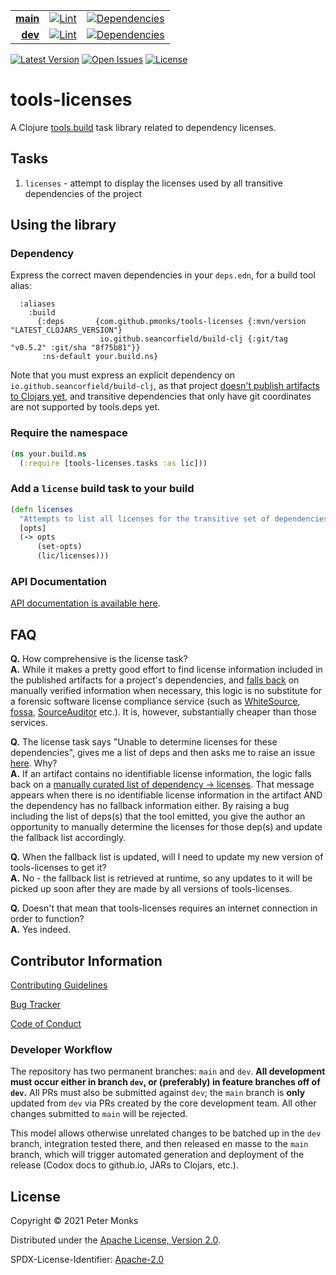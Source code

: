 | | | |
|---:|:---:|:---:|
| [**main**](https://github.com/pmonks/tools-licenses/tree/main) | [![Lint](https://github.com/pmonks/tools-licenses/workflows/lint/badge.svg?branch=main)](https://github.com/pmonks/tools-licenses/actions?query=workflow%3Alint) | [![Dependencies](https://github.com/pmonks/tools-licenses/workflows/dependencies/badge.svg?branch=main)](https://github.com/pmonks/tools-licenses/actions?query=workflow%3Adependencies) |
| [**dev**](https://github.com/pmonks/tools-licenses/tree/dev)  | [![Lint](https://github.com/pmonks/tools-licenses/workflows/lint/badge.svg?branch=dev)](https://github.com/pmonks/tools-licenses/actions?query=workflow%3Alint) | [![Dependencies](https://github.com/pmonks/tools-licenses/workflows/dependencies/badge.svg?branch=dev)](https://github.com/pmonks/tools-licenses/actions?query=workflow%3Adependencies) |

[![Latest Version](https://img.shields.io/clojars/v/com.github.pmonks/tools-licenses)](https://clojars.org/com.github.pmonks/tools-licenses/) [![Open Issues](https://img.shields.io/github/issues/pmonks/tools-licenses.svg)](https://github.com/pmonks/tools-licenses/issues) [![License](https://img.shields.io/github/license/pmonks/tools-licenses.svg)](https://github.com/pmonks/tools-licenses/blob/main/LICENSE)


# tools-licenses

A Clojure [tools.build](https://github.com/clojure/tools.build) task library related to dependency licenses.

## Tasks

1. `licenses` - attempt to display the licenses used by all transitive dependencies of the project

## Using the library

### Dependency

Express the correct maven dependencies in your `deps.edn`, for a build tool alias:

```edn
  :aliases
    :build
      {:deps       {com.github.pmonks/tools-licenses {:mvn/version "LATEST_CLOJARS_VERSION"}
                    io.github.seancorfield/build-clj {:git/tag "v0.5.2" :git/sha "8f75b81"}}
       :ns-default your.build.ns}
```

Note that you must express an explicit dependency on `io.github.seancorfield/build-clj`, as that project [doesn't publish artifacts to Clojars yet](https://github.com/seancorfield/build-clj/issues/11), and transitive dependencies that only have git coordinates are not supported by tools.deps yet.


### Require the namespace

```clojure
(ns your.build.ns
  (:require [tools-licenses.tasks :as lic]))
```

### Add a `license` build task to your build

```clojure
(defn licenses
  "Attempts to list all licenses for the transitive set of dependencies of the project, using SPDX license expressions."
  [opts]
  (-> opts
      (set-opts)
      (lic/licenses)))
```

### API Documentation

[API documentation is available here](https://pmonks.github.io/tools-licenses/).

## FAQ

[//]: # (Comment: Every Question in this list has two spaces at the end THAT MUST NOT BE REMOVED!!)

**Q.** How comprehensive is the license task?  
**A.** While it makes a pretty good effort to find license information included in the published artifacts for a project's dependencies, and [falls back](https://github.com/pmonks/tools-licenses/blob/data/fallbacks.edn) on manually verified information when necessary, this logic is no substitute for a forensic software license compliance service (such as [WhiteSource](https://www.whitesourcesoftware.com/), [fossa](https://fossa.com/), [SourceAuditor](https://sourceauditor.com/compliance/index.php/legal-and-compliance-professionals/) etc.).  It is, however, substantially cheaper than those services.

**Q.** The license task says "Unable to determine licenses for these dependencies", gives me a list of deps and then asks me to raise an issue [here](https://github.com/pmonks/tools-licenses/issues/new?assignees=pmonks&labels=unknown+licenses&template=Unknown_licenses.md). Why?  
**A.** If an artifact contains no identifiable license information, the logic falls back on a [manually curated list of dependency -> licenses](https://github.com/pmonks/tools-licenses/blob/data/fallbacks.edn).  That message appears when there is no identifiable license information in the artifact AND the dependency has no fallback information either.  By raising a bug including the list of deps(s) that the tool emitted, you give the author an opportunity to manually determine the licenses for those dep(s) and update the fallback list accordingly.

**Q.** When the fallback list is updated, will I need to update my new version of tools-licenses to get it?  
**A.** No - the fallback list is retrieved at runtime, so any updates to it will be picked up soon after they are made by all versions of tools-licenses.

**Q.** Doesn't that mean that tools-licenses requires an internet connection in order to function?  
**A.** Yes indeed.

## Contributor Information

[Contributing Guidelines](https://github.com/pmonks/tools-licenses/blob/main/.github/CONTRIBUTING.md)

[Bug Tracker](https://github.com/pmonks/tools-licenses/issues)

[Code of Conduct](https://github.com/pmonks/tools-licenses/blob/main/.github/CODE_OF_CONDUCT.md)

### Developer Workflow

The repository has two permanent branches: `main` and `dev`.  **All development must occur either in branch `dev`, or (preferably) in feature branches off of `dev`.**  All PRs must also be submitted against `dev`; the `main` branch is **only** updated from `dev` via PRs created by the core development team.  All other changes submitted to `main` will be rejected.

This model allows otherwise unrelated changes to be batched up in the `dev` branch, integration tested there, and then released en masse to the `main` branch, which will trigger automated generation and deployment of the release (Codox docs to github.io, JARs to Clojars, etc.).

## License

Copyright © 2021 Peter Monks

Distributed under the [Apache License, Version 2.0](http://www.apache.org/licenses/LICENSE-2.0).

SPDX-License-Identifier: [Apache-2.0](https://spdx.org/licenses/Apache-2.0)
